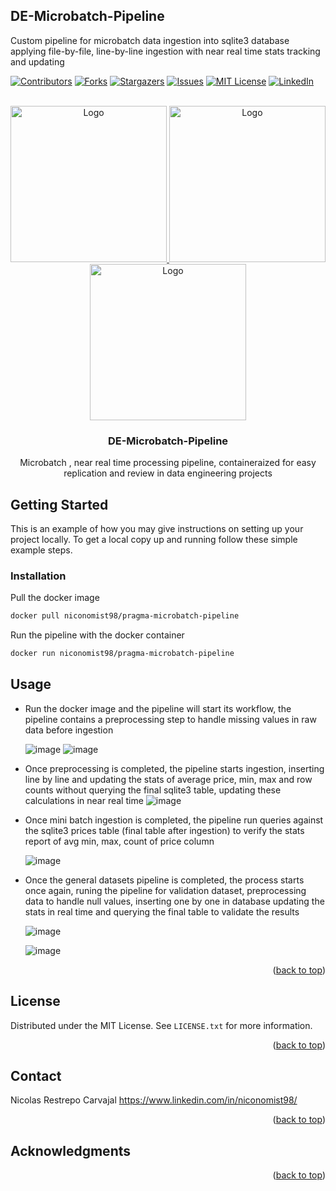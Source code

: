 ## DE-Microbatch-Pipeline
Custom pipeline for microbatch data ingestion into sqlite3 database applying file-by-file, line-by-line  ingestion with near real time stats tracking and updating

<!-- Improved compatibility of back to top link: See: https://github.com/othneildrew/Best-README-Template/pull/73 -->
<a name="readme-top"></a>
<!--
*** Thanks for checking out the Best-README-Template. If you have a suggestion
*** that would make this better, please fork the repo and create a pull request
*** or simply open an issue with the tag "enhancement".
*** Don't forget to give the project a star!
*** Thanks again! Now go create something AMAZING! :D
-->



<!-- PROJECT SHIELDS -->
<!--
*** I'm using markdown "reference style" links for readability.
*** Reference links are enclosed in brackets [ ] instead of parentheses ( ).
*** See the bottom of this document for the declaration of the reference variables
*** for contributors-url, forks-url, etc. This is an optional, concise syntax you may use.
*** https://www.markdownguide.org/basic-syntax/#reference-style-links
-->
[![Contributors][contributors-shield]][contributors-url]
[![Forks][forks-shield]][forks-url]
[![Stargazers][stars-shield]][stars-url]
[![Issues][issues-shield]][issues-url]
[![MIT License][license-shield]][license-url]
[![LinkedIn][linkedin-shield]][linkedin-url]



<!-- PROJECT LOGO -->
<br />
<div align="center">
  <a href="https://github.com/othneildrew/Best-README-Template">
    <img src="https://miro.medium.com/v2/resize:fit:594/1*MLFxdoY6ImiTghX9l0lDTA.png" alt="Logo" width="250" height="250">
    <img src="https://ojt.com/wp-content/uploads/2021/08/python-programming-language.png" alt="Logo" width="250" height="250">
    <img src="https://pythondiario.com/wp-content/uploads/2013/12/sqlite.png" alt="Logo" width="250" height="250">
  </a>
  <h3 align="center">DE-Microbatch-Pipeline
</h3>

  <p align="center">
  Microbatch , near real time processing pipeline, containeraized for easy replication and review in data engineering projects

</div>




<!-- ABOUT THE PROJECT -->




<!-- GETTING STARTED -->
## Getting Started

This is an example of how you may give instructions on setting up your project locally.
To get a local copy up and running follow these simple example steps.

### Installation
Pull the docker image 
  ```sh
  docker pull niconomist98/pragma-microbatch-pipeline
  ```
Run the pipeline with the docker container
  ```sh
  docker run niconomist98/pragma-microbatch-pipeline
  ```


<!-- USAGE EXAMPLES -->
## Usage

* Run the docker image and the pipeline will start its workflow, the pipeline contains a preprocessing step to handle missing values in raw data before ingestion

  ![image](https://github.com/niconomist98/DE-Microbatch-Pipeline/assets/105328047/cb0a0d35-be63-44a0-8eb5-e526c35292cd)
  ![image](https://github.com/niconomist98/DE-Microbatch-Pipeline/assets/105328047/452e69ee-ee5e-489b-86d4-e999d884570d)

* Once preprocessing is completed, the pipeline starts ingestion, inserting line by line and updating the stats of average price, min, max and row counts without querying the final sqlite3 table, updating these calculations in near real time
   ![image](https://github.com/niconomist98/DE-Microbatch-Pipeline/assets/105328047/9546159b-4999-48a3-b1cb-83aabca8ec1f)

* Once mini batch ingestion is completed, the pipeline run queries against the sqlite3 prices table (final table after ingestion) to verify the stats report of avg min, max, count of price column
  
    ![image](https://github.com/niconomist98/DE-Microbatch-Pipeline/assets/105328047/27625b2d-dcc1-4e5a-b645-14b8f86cd406)

* Once the general datasets pipeline is completed, the process starts once again, runing the pipeline for validation dataset, preprocessing data to handle null values, inserting one by one in database updating the stats in real time and querying the final table to validate the results
  
   ![image](https://github.com/niconomist98/DE-Microbatch-Pipeline/assets/105328047/a4772fff-2471-442e-9a0b-0315f6591c12)


    ![image](https://github.com/niconomist98/DE-Microbatch-Pipeline/assets/105328047/f4438c95-c351-4cd3-b049-5d61c767a926)

<p align="right">(<a href="#readme-top">back to top</a>)</p>




<!-- LICENSE -->
## License

Distributed under the MIT License. See `LICENSE.txt` for more information.

<p align="right">(<a href="#readme-top">back to top</a>)</p>



<!-- CONTACT -->
## Contact
Nicolas Restrepo Carvajal
https://www.linkedin.com/in/niconomist98/

<p align="right">(<a href="#readme-top">back to top</a>)</p>



<!-- ACKNOWLEDGMENTS -->
## Acknowledgments

<p align="right">(<a href="#readme-top">back to top</a>)</p>



<!-- MARKDOWN LINKS & IMAGES -->
<!-- https://www.markdownguide.org/basic-syntax/#reference-style-links -->
[contributors-shield]: https://img.shields.io/github/contributors/othneildrew/Best-README-Template.svg?style=for-the-badge
[contributors-url]: https://github.com/othneildrew/Best-README-Template/graphs/contributors
[forks-shield]: https://img.shields.io/github/forks/othneildrew/Best-README-Template.svg?style=for-the-badge
[forks-url]: https://github.com/othneildrew/Best-README-Template/network/members
[stars-shield]: https://img.shields.io/github/stars/othneildrew/Best-README-Template.svg?style=for-the-badge
[stars-url]: https://github.com/othneildrew/Best-README-Template/stargazers
[issues-shield]: https://img.shields.io/github/issues/othneildrew/Best-README-Template.svg?style=for-the-badge
[issues-url]: https://github.com/othneildrew/Best-README-Template/issues
[license-shield]: https://img.shields.io/github/license/othneildrew/Best-README-Template.svg?style=for-the-badge
[license-url]: https://github.com/othneildrew/Best-README-Template/blob/master/LICENSE.txt
[linkedin-shield]: https://img.shields.io/badge/-LinkedIn-black.svg?style=for-the-badge&logo=linkedin&colorB=555
[linkedin-url]: https://linkedin.com/in/othneildrew
[product-screenshot]: images/screenshot.png
[Next.js]: https://img.shields.io/badge/next.js-000000?style=for-the-badge&logo=nextdotjs&logoColor=white
[Next-url]: https://nextjs.org/
[React.js]: https://img.shields.io/badge/React-20232A?style=for-the-badge&logo=react&logoColor=61DAFB
[React-url]: https://reactjs.org/
[Vue.js]: https://img.shields.io/badge/Vue.js-35495E?style=for-the-badge&logo=vuedotjs&logoColor=4FC08D
[Vue-url]: https://vuejs.org/
[Angular.io]: https://img.shields.io/badge/Angular-DD0031?style=for-the-badge&logo=angular&logoColor=white
[Angular-url]: https://angular.io/
[Svelte.dev]: https://img.shields.io/badge/Svelte-4A4A55?style=for-the-badge&logo=svelte&logoColor=FF3E00
[Svelte-url]: https://svelte.dev/
[Laravel.com]: https://img.shields.io/badge/Laravel-FF2D20?style=for-the-badge&logo=laravel&logoColor=white
[Laravel-url]: https://laravel.com
[Bootstrap.com]: https://img.shields.io/badge/Bootstrap-563D7C?style=for-the-badge&logo=bootstrap&logoColor=white
[Bootstrap-url]: https://getbootstrap.com
[JQuery.com]: https://img.shields.io/badge/jQuery-0769AD?style=for-the-badge&logo=jquery&logoColor=white
[JQuery-url]: https://jquery.com 
